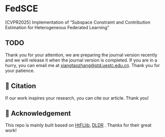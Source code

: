 # FedSCE

[CVPR2025] Implementation of “Subspace Constraint and Contribution Estimation for Heterogeneous Federated Learning”

## TODO

Thank you for your attention, we are preparing the journal version recently and we will release it when the journal version is completed.  If you are in a hurry, you can email me at [xiangtaozhang@std.uestc.edu.cn](mailto:xiangtaozhang@std.uestc.edu.cn). Thank you for your patience.

## 📄 Citation

If our work inspires your research, you can cite our article. Thank you!

## 🤝 Acknowledgement

This repo is mainly built based on [HtFLlib](https://github.com/TsingZ0/HtFLlib), [DLDR](https://github.com/nblt/DLDR) . Thanks for their great work!